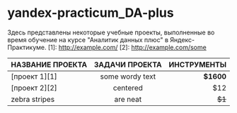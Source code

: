 # yandex-practicum_DA-plus
Здесь представлены некоторые учебные проекты, выполненные во время обучение на курсе "Аналитик данных плюс" в Яндекс-Практикуме.
[1]: http://example.com/ 
[2]: http://example.com/some

| НАЗВАНИЕ ПРОЕКТА           | ЗАДАЧИ ПРОЕКТА           | ИНСТРУМЕНТЫ          |
|:------------- |:---------------:| -------------:|
| [проект 1][1]     | some wordy text |     **$1600** |
| [проект 2][2]      | centered        |         $12   |
| zebra stripes | are neat        |        ~~$1~~ |
